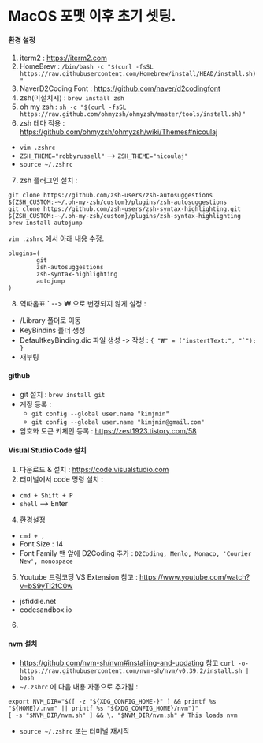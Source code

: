 # MacOS 포맷 이후 초기 셋팅.

#### 환경 설정
1. iterm2 : https://iterm2.com
2. HomeBrew : `/bin/bash -c "$(curl -fsSL https://raw.githubusercontent.com/Homebrew/install/HEAD/install.sh)"`
3. NaverD2Coding Font : https://github.com/naver/d2codingfont
4. zsh(미설치시) : `brew install zsh`
5. oh my zsh : `sh -c "$(curl -fsSL https://raw.github.com/ohmyzsh/ohmyzsh/master/tools/install.sh)"`
6. zsh 테마 적용 : https://github.com/ohmyzsh/ohmyzsh/wiki/Themes#nicoulaj
  - `vim .zshrc`
  - `ZSH_THEME="robbyrussell"` --> `ZSH_THEME="nicoulaj"`
  - `source ~/.zshrc`
7. zsh 플러그인 설치 : 
```
git clone https://github.com/zsh-users/zsh-autosuggestions ${ZSH_CUSTOM:-~/.oh-my-zsh/custom}/plugins/zsh-autosuggestions
git clone https://github.com/zsh-users/zsh-syntax-highlighting.git ${ZSH_CUSTOM:-~/.oh-my-zsh/custom}/plugins/zsh-syntax-highlighting
brew install autojump
```
`vim .zshrc` 에서 아래 내용 수정.
```
plugins=(
        git
        zsh-autosuggestions
        zsh-syntax-highlighting
        autojump
)
```
8. 역따옴표 \` --> ₩ 으로 변경되지 않게 설정 : 
  - /Library 폴더로 이동
  - KeyBindins 폴더 생성
  - DefaultkeyBinding.dic 파일 생성 -> 작성 : ```{ "₩" = ("instertText:", "`"); }```
  - 재부팅

#### github
- git 설치 : `brew install git`
- 계정 등록 : 
  - `git config --global user.name "kimjmin"`
  - `git config --global user.name "kimjmin@gmail.com"`
- 암호화 토큰 키체인 등록 : https://zest1923.tistory.com/58

#### Visual Studio Code 설치
1. 다운로드 & 설치 : https://code.visualstudio.com
2. 터미널에서 code 명령 설치 : 
  - `cmd + Shift + P`
  - `shell` --> Enter
4. 환경설정
  - `cmd + ,`
  - Font Size : 14
  - Font Family 맨 앞에 D2Coding 추가 : `D2Coding, Menlo, Monaco, 'Courier New', monospace`
5. Youtube 드림코딩 VS Extension 참고 : https://www.youtube.com/watch?v=bS9yTI2fC0w
  - jsfiddle.net 
  - codesandbox.io
6. 

#### nvm 설치
- https://github.com/nvm-sh/nvm#installing-and-updating 참고
```curl -o- https://raw.githubusercontent.com/nvm-sh/nvm/v0.39.2/install.sh | bash```
- `~/.zshrc` 에 다음 내용 자동으로 추가됨 : 
```
export NVM_DIR="$([ -z "${XDG_CONFIG_HOME-}" ] && printf %s "${HOME}/.nvm" || printf %s "${XDG_CONFIG_HOME}/nvm")"
[ -s "$NVM_DIR/nvm.sh" ] && \. "$NVM_DIR/nvm.sh" # This loads nvm
```
- `source ~/.zshrc` 또는 터미널 재시작


